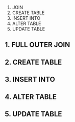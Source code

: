 1. JOIN
2. CREATE TABLE
3. INSERT INTO
4. ALTER TABLE
5. UPDATE TABLE

## 1. FULL OUTER JOIN

## 2. CREATE TABLE

## 3. INSERT INTO

## 4. ALTER TABLE

## 5. UPDATE TABLE

